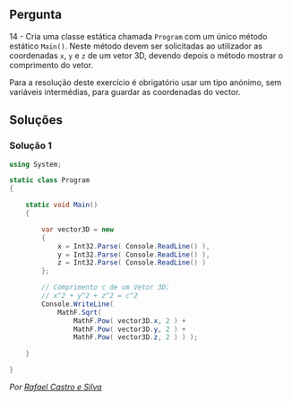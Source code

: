 ## Pergunta

14 - Cria uma classe estática chamada `Program` com um único método estático
`Main()`. Neste método devem ser solicitadas ao utilizador as coordenadas `x`,
`y` e `z` de um vetor 3D, devendo depois o método mostrar o comprimento do
vetor.

Para a resolução deste exercício é obrigatório usar um tipo anónimo, sem
variáveis intermédias, para guardar as coordenadas do vector.

## Soluções

### Solução 1

```cs
using System;

static class Program
{

    static void Main()
    {

        var vector3D = new
        {
            x = Int32.Parse( Console.ReadLine() ),
            y = Int32.Parse( Console.ReadLine() ),
            z = Int32.Parse( Console.ReadLine() )
        };

        // Comprimento c de um Vetor 3D:
        // x^2 + y^2 + z^2 = c^2
        Console.WriteLine(
            MathF.Sqrt(
                MathF.Pow( vector3D.x, 2 ) +
                MathF.Pow( vector3D.y, 2 ) +
                MathF.Pow( vector3D.z, 2 ) ) );

    }

}

```

*Por [Rafael Castro e Silva](https://github.com/RafaelCS-Aula)*